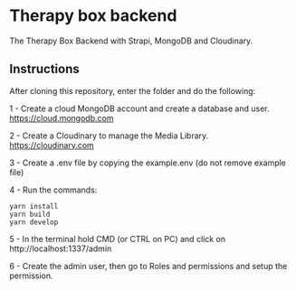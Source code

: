 # Therapy box backend
The Therapy Box Backend with Strapi, MongoDB and Cloudinary.

## Instructions
After cloning this repository, enter the folder and do the following:

1 - Create a cloud MongoDB account and create a database and user.<br/>
<https://cloud.mongodb.com>

2 - Create a Cloudinary to manage the Media Library.<br/>
<https://cloudinary.com>

3 - Create a .env file by copying the example.env (do not remove example file)

4 - Run the commands:
```shell script
yarn install
yarn build
yarn develop
```

5 - In the terminal hold CMD (or CTRL on PC) and click on http://localhost:1337/admin

6 - Create the admin user, then go to Roles and permissions and setup the permission.
